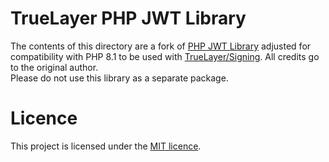TrueLayer PHP JWT Library
===============

The contents of this directory are a fork of [PHP JWT Library](https://github.com/web-token/jwt-library) adjusted for compatibility with PHP 8.1 to be used with [TrueLayer/Signing](https://github.com/TrueLayer/truelayer-signing-php). All credits go to the original author.\
Please do not use this library as a separate package.

# Licence

This project is licensed under the [MIT licence](LICENSE).
